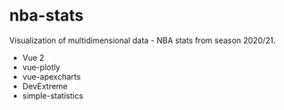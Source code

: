 # nba-stats

Visualization of multidimensional data - NBA stats from season 2020/21.

- Vue 2
- vue-plotly
- vue-apexcharts
- DevExtreme
- simple-statistics
